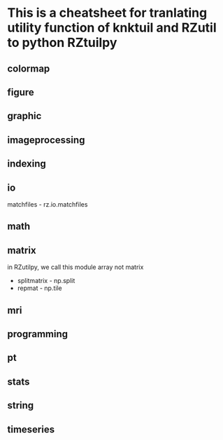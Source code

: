 # This is a cheatsheet for tranlating utility function of knktuil and RZutil to python RZtuilpy


## colormap

## figure

## graphic

## imageprocessing

## indexing

## io
matchfiles - rz.io.matchfiles
## math
## matrix
in RZutilpy, we call this module array not matrix

* splitmatrix - np.split
* repmat - np.tile
## mri
## programming

## pt
## stats
## string
## timeseries 